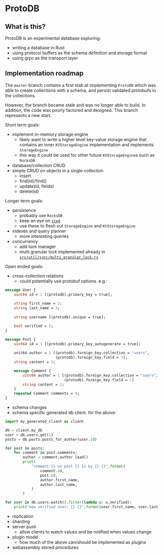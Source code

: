 ProtoDB
=======


## What is this?
ProtoDB is an experimental database exploring:
- writing a database in Rust
- using protocol buffers as the schema definition and storage format
- using grpc as the transport layer

## Implementation roadmap

The `master` branch contains a first stab at implementing `ProtoDB` which was able to create collections with a schema, and persist validated protobufs in the collections.

However, the branch became stale and was no longer able to build. In addition, the code was poorly factored and designed. This branch represents a new start.

Short term goals:
- implement in-memory storage engine
  - likely want to write a higher level key-value storage engine that contains an inner `KVStorageEngine` implementation and implements `StorageEngine`
  - this way it could be used for other future `KVStorageEngine`s such as `RocksDB`
- database/collection CRUD
- simple CRUD on objects in a single collection
  - insert
  - find(id)/find()
  - update(id, fields)
  - delete(id)

Longer term goals:
- persistence
  - probably use `RocksDB`
  - keep an eye on [`sled`](https://github.com/spacejam/sled)
  - use these to flesh out `StorageEngine` and `KVStorageEngine`
- indexes and query planner
  - more interesting queries
- concurrency
  - add lock manager
  - multi granular lock implemented already in [`src/util/sync/multi_granular_lock.rs`](https://github.com/kevindrosendahl/ProtoDB/blob/revamp/src/util/sync/multi_granular_lock.rs)

Open ended goals:
- cross-collection relations
  - could potentially use protobuf options. e.g.:
```proto
message User {
    uint64 id = 1 [(protodb).primary_key = true];
    
    string first_name = 2;
    string last_name = 3;
    
    string username [(protodb).unique = true];

    bool verified = 5;
}

message Post {
    uint64 id = 1 [(protodb).primary_key_autogenerate = true];
    
    unit64 author = 2 [(protodb).foreign_key.collection = "users", 
                       (protodb).foreign_key.field = 1];
    string content = 3;

    message Comment {
        uint64 author = 1 [(protodb).foreign_key.collection = "users", 
                           (protodb).foreign_key.field = 1]
        string content = 2;
    }
    repeated Comment comments = 4;
}
```
- schema changes
- schema specific generated db client. for the above:
```python
import my_generated_client as client

db = client.my_db
user = db.users.get(1)
posts = db.posts.posts_for_author(user.id)

for post in posts:
    for comment in post.comments:
        author = comment.author.load()
        print(
            "comment {} on post {} is by {} {}".format(
                comment.id,
                post.id,
                author.first_name,
                author.last_name,
            )
        )

for user in db.users.watch().filter(lambda u: u.verified):
    print("new verified user: {} {}".format(user.first_name, user.last_name))
```
- replication
- sharding
- server push
  - allow clients to watch values and be notified when values change
- plugin model
  - how much of the above can/should be implemented as plugins
- webassembly stored procedures
